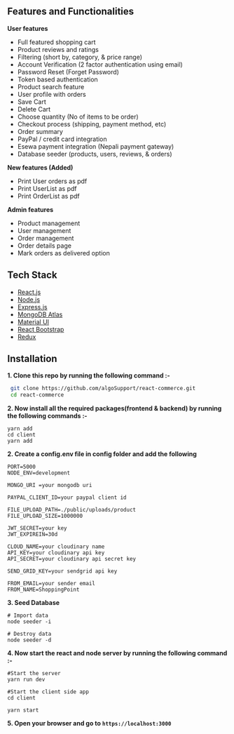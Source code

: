 ## Features and Functionalities

**User features**

- Full featured shopping cart
- Product reviews and ratings
- Filtering (short by, category, & price range)
- Account Verification (2 factor authentication using email)
- Password Reset (Forget Password)
- Token based authentication
- Product search feature
- User profile with orders
- Save Cart
- Delete Cart
- Choose quantity (No of items to be order)
- Checkout process (shipping, payment method, etc)
- Order summary
- PayPal / credit card integration
- Esewa payment integration (Nepali payment gateway)
- Database seeder (products, users, reviews, & orders)

**New features (Added)**

- Print User orders as pdf
- Print UserList as pdf
- Print OrderList as pdf

**Admin features**

- Product management
- User management
- Order management
- Order details page
- Mark orders as delivered option

## Tech Stack

- [React.js](https://reactjs.org/)
- [Node.js](https://nodejs.org/en/)
- [Express.js](https://expressjs.com/)
- [MongoDB Atlas](https://www.mongodb.com/cloud/atlas)
- [Material UI](https://material-ui.com/)
- [React Bootstrap](https://react-bootstrap.github.io/)
- [Redux](https://redux.js.org/)

## Installation

**1. Clone this repo by running the following command :-**

```bash
 git clone https://github.com/algoSupport/react-commerce.git
 cd react-commerce
```

**2. Now install all the required packages(frontend & backend) by running the following commands :-**

```
yarn add
cd client
yarn add
```

**2. Create a config.env file in config folder and add the following**

```
PORT=5000
NODE_ENV=development

MONGO_URI =your mongodb uri

PAYPAL_CLIENT_ID=your paypal client id

FILE_UPLOAD_PATH=./public/uploads/product
FILE_UPLOAD_SIZE=1000000

JWT_SECRET=your key
JWT_EXPIREIN=30d

CLOUD_NAME=your cloudinary name
API_KEY=your cloudinary api key
API_SECRET=your cloudinary api secret key

SEND_GRID_KEY=your sendgrid api key

FROM_EMAIL=your sender email
FROM_NAME=ShoppingPoint

```

**3. Seed Database**

```
# Import data
node seeder -i

# Destroy data
node seeder -d
```

**4. Now start the react and node server by running the following command :-**

```
#Start the server
yarn run dev

#Start the client side app
cd client

yarn start
```

**5. Open your browser and go to `https://localhost:3000`**
